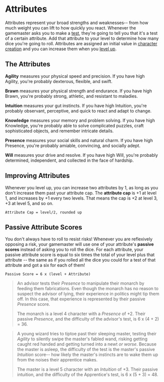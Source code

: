# Attributes

Attributes represent your broad strengths and weaknesses-- from how much weight you can lift to how quickly you react. Whenever the gamemaster asks you to make a [test](../gameplay/tests.md), they're going to tell you that it's a test of a certain attribute. Add that attribute to your level to determine how many dice you're going to roll. Attributes are assigned an initial value in [character creation](../getting_started/creation.md) and you can increase them when you [level up](../gameplay/advancement.md).

## The Attributes

**Agility** measures your physical speed and precision. If you have high Agility, you're probably dexterous, flexible, and swift.

**Brawn** measures your physical strength and endurance. If you have high Brawn, you're probably strong, athletic, and resistant to maladies.

**Intuition** measures your gut instincts. If you have high Intuition, you're probably observant, perceptive, and quick to react and adapt to change.

**Knowledge** measures your memory and problem solving. If you have high Knowledge, you're probably able to solve complicated puzzles, craft sophisticated objects, and remember intricate details.

**Presence** measures your social skills and natural charm. If you have high Presence, you're probably amiable, convincing, and socially adept.

**Will** measures your drive and resolve. If you have high Will, you're probably determined, independent, and collected in the face of hardship.

## Improving Attributes

Whenever you level up, you can increase two attributes by 1, as long as you don't increase them past your attribute cap. The **attribute cap** is +1 at level 1, and increases by +1 every two levels. That means the cap is +2 at level 3, +3 at level 5, and so on.

`Attribute Cap = level/2, rounded up`

## Passive Attribute Scores

You don't always have to roll to resist risks! Whenever you are reflexively opposing a risk, your gamemaster will use one of your attribute's **passive scores** instead of asking you to roll the dice. For each attribute, your passive attribute score is equal to six times the total of your level plus that attribute -- the same as if you rolled all the dice you could for a test of that attribute and got a six for each of them!

`Passive Score = 6 x (level + Attribute)`

> An advisor tests their _Presence_ to manipulate their monarch by feeding them fabrications. Even though the monarch has no reason to suspect the advisor of lying, their experience in politics might tip them off. In this case, that experience is represented by their passive _Presence_ score.
>
> The monarch is a level 4 character with a _Presence_ of +2. Their passive _Presence_, and the difficulty of the advisor's test, is 6 x (4 + 2) = 36.


> A young wizard tries to tiptoe past their sleeping master, testing their _Agility_ to silently swipe the master's fabled wand, risking getting caught red handed and getting turned into a newt _or worse_. Because the master is asleep, the difficulty of the test is the master's passive _Intuition_ score-- how likely the master's instincts are to wake them up from the noises their apprentice makes.
>
> The master is a level 5 character with an _Intuition_ of +3. Their passive intuition, and the difficulty of the Apprentice's test, is 6 x (5 + 3)  = 48.
